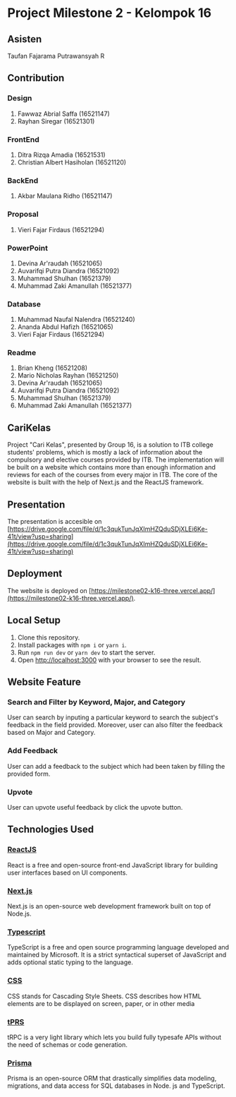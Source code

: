# Project Milestone 2 - Kelompok 16
## Asisten
Taufan Fajarama Putrawansyah R
## Contribution
### Design

1. Fawwaz Abrial Saffa (16521147)
2. Rayhan Siregar (16521301)

### FrontEnd

1. Ditra Rizqa Amadia (16521531)
2. Christian Albert Hasiholan (16521120)

### BackEnd

1. Akbar Maulana Ridho (16521147)

### Proposal

1. Vieri Fajar Firdaus (16521294)

### PowerPoint

1. Devina Ar'raudah (16521065)
2. Auvarifqi Putra Diandra (16521092)
3. Muhammad Shulhan (16521379)
4. Muhammad Zaki Amanullah (16521377)

### Database

1. Muhammad Naufal Nalendra (16521240)
2. Ananda Abdul Hafizh (16521065)
3. Vieri Fajar Firdaus (16521294)

### Readme

1. Brian Kheng (16521208)
2. Mario Nicholas Rayhan (16521250)
3. Devina Ar'raudah (16521065)
4. Auvarifqi Putra Diandra (16521092)
5. Muhammad Shulhan (16521379)
6. Muhammad Zaki Amanullah (16521377)
## CariKelas

Project "Cari Kelas", presented by Group 16, is a solution to ITB college students' problems, which is mostly a lack of information about the compulsory and elective courses provided by ITB. The implementation will be built on a website which contains more than enough information and reviews for each of the courses from every major in ITB. The core of the website is built with the help of Next.js and the ReactJS framework.

## Presentation

The presentation is accesible on [https://drive.google.com/file/d/1c3qukTunJqXImHZQduSDjXLEi6Ke-41t/view?usp=sharing](https://drive.google.com/file/d/1c3qukTunJqXImHZQduSDjXLEi6Ke-41t/view?usp=sharing)

## Deployment

The website is deployed on [https://milestone02-k16-three.vercel.app/](https://milestone02-k16-three.vercel.app/).

## Local Setup

1. Clone this repository.
2. Install packages with `npm i` or `yarn i`.
3. Run `npm run dev` or `yarn dev` to start the server.
4. Open [http://localhost:3000](http://localhost:3000) with your browser to see the result.

## Website Feature
### Search and Filter by Keyword, Major, and Category

User can search by inputing a particular keyword to search the subject's feedback in the field provided. Moreover, user can also filter the feedback based on Major and Category.

### Add Feedback

User can add a feedback to the subject which had been taken by filling the provided form.

### Upvote

User can upvote useful feedback by click the upvote button.

## Technologies Used

### [ReactJS](https://reactjs.org/)

React is a free and open-source front-end JavaScript library for building user interfaces based on UI components.

### [Next.js](https://nextjs.org/)

Next.js is an open-source web development framework built on top of Node.js.

### [Typescript](https://www.typescriptlang.org/)

TypeScript is a free and open source programming language developed and maintained by Microsoft. It is a strict syntactical superset of JavaScript and adds optional static typing to the language.

### [CSS](https://www.w3schools.com/css/)

CSS stands for Cascading Style Sheets. CSS describes how HTML elements are to be displayed on screen, paper, or in other media

### [tPRS](https://trpc.io/)

tRPC is a very light library which lets you build fully typesafe APIs without the need of schemas or code generation.

### [Prisma](https://www.prisma.io/)

Prisma is an open-source ORM that drastically simplifies data modeling, migrations, and data access for SQL databases in Node. js and TypeScript.